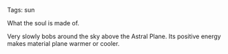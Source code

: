Tags: sun

What the soul is made of.

Very slowly bobs around the sky above the Astral Plane. Its positive energy makes material plane warmer or cooler.